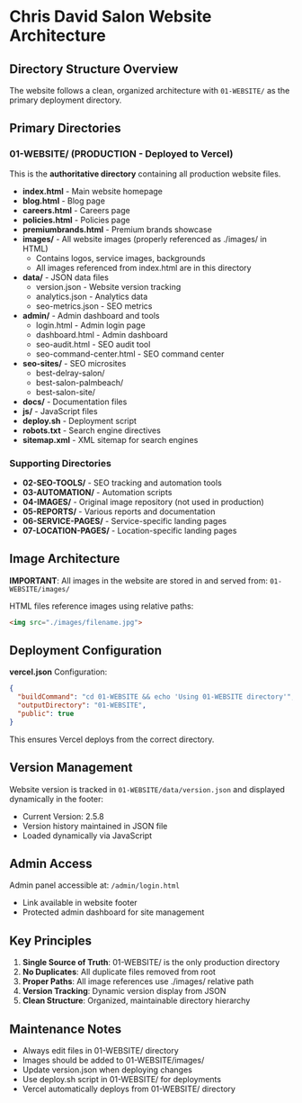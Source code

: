 # Chris David Salon Website Architecture

## Directory Structure Overview

The website follows a clean, organized architecture with `01-WEBSITE/` as the primary deployment directory.

## Primary Directories

### 01-WEBSITE/ (PRODUCTION - Deployed to Vercel)
This is the **authoritative directory** containing all production website files.

- **index.html** - Main website homepage
- **blog.html** - Blog page
- **careers.html** - Careers page  
- **policies.html** - Policies page
- **premiumbrands.html** - Premium brands showcase
- **images/** - All website images (properly referenced as ./images/ in HTML)
  - Contains logos, service images, backgrounds
  - All images referenced from index.html are in this directory
- **data/** - JSON data files
  - version.json - Website version tracking
  - analytics.json - Analytics data
  - seo-metrics.json - SEO metrics
- **admin/** - Admin dashboard and tools
  - login.html - Admin login page
  - dashboard.html - Admin dashboard
  - seo-audit.html - SEO audit tool
  - seo-command-center.html - SEO command center
- **seo-sites/** - SEO microsites
  - best-delray-salon/
  - best-salon-palmbeach/
  - best-salon-site/
- **docs/** - Documentation files
- **js/** - JavaScript files
- **deploy.sh** - Deployment script
- **robots.txt** - Search engine directives
- **sitemap.xml** - XML sitemap for search engines

### Supporting Directories

- **02-SEO-TOOLS/** - SEO tracking and automation tools
- **03-AUTOMATION/** - Automation scripts
- **04-IMAGES/** - Original image repository (not used in production)
- **05-REPORTS/** - Various reports and documentation
- **06-SERVICE-PAGES/** - Service-specific landing pages
- **07-LOCATION-PAGES/** - Location-specific landing pages

## Image Architecture

**IMPORTANT**: All images in the website are stored in and served from:
`01-WEBSITE/images/`

HTML files reference images using relative paths:
```html
<img src="./images/filename.jpg">
```

## Deployment Configuration

**vercel.json** Configuration:
```json
{
  "buildCommand": "cd 01-WEBSITE && echo 'Using 01-WEBSITE directory'",
  "outputDirectory": "01-WEBSITE",
  "public": true
}
```

This ensures Vercel deploys from the correct directory.

## Version Management

Website version is tracked in `01-WEBSITE/data/version.json` and displayed dynamically in the footer:
- Current Version: 2.5.8
- Version history maintained in JSON file
- Loaded dynamically via JavaScript

## Admin Access

Admin panel accessible at: `/admin/login.html`
- Link available in website footer
- Protected admin dashboard for site management

## Key Principles

1. **Single Source of Truth**: 01-WEBSITE/ is the only production directory
2. **No Duplicates**: All duplicate files removed from root
3. **Proper Paths**: All image references use ./images/ relative path
4. **Version Tracking**: Dynamic version display from JSON
5. **Clean Structure**: Organized, maintainable directory hierarchy

## Maintenance Notes

- Always edit files in 01-WEBSITE/ directory
- Images should be added to 01-WEBSITE/images/
- Update version.json when deploying changes
- Use deploy.sh script in 01-WEBSITE/ for deployments
- Vercel automatically deploys from 01-WEBSITE/ directory